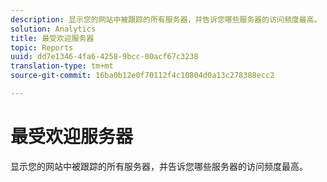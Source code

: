 ```yaml
---
description: 显示您的网站中被跟踪的所有服务器，并告诉您哪些服务器的访问频度最高。
solution: Analytics
title: 最受欢迎服务器
topic: Reports
uuid: dd7e1346-4fa6-4258-9bcc-00acf67c3238
translation-type: tm+mt
source-git-commit: 16ba0b12e0f70112f4c10804d0a13c278388ecc2

---
```



# 最受欢迎服务器

显示您的网站中被跟踪的所有服务器，并告诉您哪些服务器的访问频度最高。

